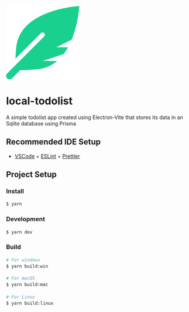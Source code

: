 <img height="200px" src="https://github.com/devlotfi/local-todolist/blob/main/github-assets/logo.svg">

# local-todolist

A simple todolist app created using Electron-Vite that stores its data in an Sqlite database using Prisma

## Recommended IDE Setup

- [VSCode](https://code.visualstudio.com/) + [ESLint](https://marketplace.visualstudio.com/items?itemName=dbaeumer.vscode-eslint) + [Prettier](https://marketplace.visualstudio.com/items?itemName=esbenp.prettier-vscode)

## Project Setup

### Install

```bash
$ yarn
```

### Development

```bash
$ yarn dev
```

### Build

```bash
# For windows
$ yarn build:win

# For macOS
$ yarn build:mac

# For Linux
$ yarn build:linux
```
